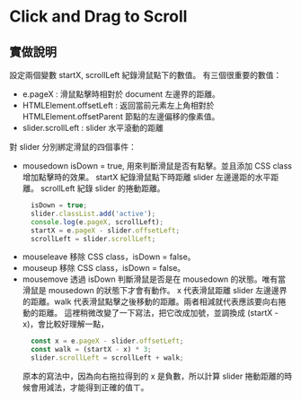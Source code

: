 #  Click and Drag to Scroll

## 實做說明
設定兩個變數 startX, scrollLeft 紀錄滑鼠點下的數值。
有三個很重要的數值：
- e.pageX : 滑鼠點擊時相對於 document 左邊界的距離。
- HTMLElement.offsetLeft : 返回當前元素左上角相對於HTMLElement.offsetParent 節點的左邊偏移的像素值。
- slider.scrollLeft : slider 水平滾動的距離

對 slider 分別綁定滑鼠的四個事件：
- mousedown
  isDown = true, 用來判斷滑鼠是否有點擊。並且添加 CSS class 增加點擊時的效果。
  startX 紀錄滑鼠點下時距離 slider 左邊邊距的水平距離。
  scrollLeft 紀錄 slider 的捲動距離。
  ```javascript
    isDown = true;
    slider.classList.add('active');
    console.log(e.pageX, scrollLeft);
    startX = e.pageX - slider.offsetLeft;
    scrollLeft = slider.scrollLeft;
  ```
- mouseleave
  移除 CSS class，isDown = false。
- mouseup
  移除 CSS class，isDown = false。
- mousemove
  透過 isDown 判斷滑鼠是否是在 mousedown 的狀態。唯有當滑鼠是 mousedown 的狀態下才會有動作。
  x 代表滑鼠距離 slider 左邊邊界的距離。walk 代表滑鼠點擊之後移動的距離。兩者相減就代表應該要向右捲動的距離。
  這裡稍微改變了一下寫法，把它改成加號，並調換成 (startX - x)，會比較好理解一點，
  ```javascript
    const x = e.pageX - slider.offsetLeft;
    const walk = (startX - x) * 3;
    slider.scrollLeft = scrollLeft + walk;
  ```
  原本的寫法中，因為向右拖拉得到的 x 是負數，所以計算 slider 捲動距離的時候會用減法，才能得到正確的值ㄒ。

  